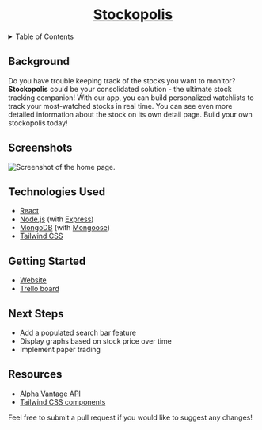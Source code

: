 <a name="readme-top"></a>

<h1 align="center"><a href="">Stockopolis</a></h1>

<!-- TABLE OF CONTENTS -->
<details>
  <summary>Table of Contents</summary>
  <ol>
    <li><a href="#background">Background</a></li>
    <li><a href="#screenshots">Screenshots</a></li>
    <li><a href="#technologies-used">Technologies Used</li>
    <li><a href="#getting-started">Getting Started</a></li>
    <li><a href="#next-steps">Next Steps</a></li>
    <li><a href="#resources">Resources</a></li>
  </ol>
</details>

## Background

Do you have trouble keeping track of the stocks you want to monitor? **Stockopolis** could be your consolidated solution - the ultimate stock tracking companion! With our app, you can build personalized watchlists to track your most-watched stocks in real time. You can see even more detailed information about the stock on its own detail page. Build your own stockopolis today!

## Screenshots

![Screenshot of the home page.](public/img/home.png)

## Technologies Used

- [React](https://react.dev/)
- [Node.js](https://nodejs.org/en) (with [Express](https://expressjs.com/))
- [MongoDB](https://www.mongodb.com/) (with [Mongoose](https://mongoosejs.com/))
- [Tailwind CSS](https://tailwindcss.com/)

## Getting Started

- [Website]()
- [Trello board](https://trello.com/b/vYuPESd7/stonks-planning)

## Next Steps

- Add a populated search bar feature
- Display graphs based on stock price over time
- Implement paper trading

## Resources

- [Alpha Vantage API](https://www.alphavantage.co/documentation/)
- [Tailwind CSS components](https://v1.tailwindcss.com/components)

Feel free to submit a pull request if you would like to suggest any changes!
